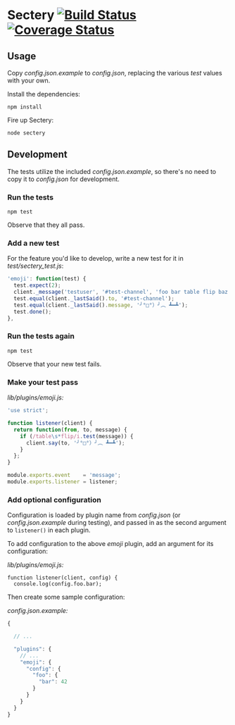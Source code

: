 # Sectery [![Build Status](https://travis-ci.org/earldouglas/sectery.svg?branch=master)](https://travis-ci.org/earldouglas/sectery) [![Coverage Status](https://coveralls.io/repos/earldouglas/sectery/badge.png)](https://coveralls.io/r/earldouglas/sectery)

## Usage

Copy *config.json.example* to *config.json*, replacing the various *test* values with your own.

Install the dependencies:

```
npm install
```

Fire up Sectery:

```
node sectery
```

## Development

The tests utilize the included *config.json.example*, so there's no need to copy it to *config.json* for development.

### Run the tests

```
npm test
```

Observe that they all pass.

### Add a new test

For the feature you'd like to develop, write a new test for it in *test/sectery_test.js*:

```javascript
'emoji': function(test) {
  test.expect(2);
  client._message('testuser', '#test-channel', 'foo bar table flip baz');
  test.equal(client._lastSaid().to, '#test-channel');
  test.equal(client._lastSaid().message, '╯°□°）╯︵ ┻━┻');
  test.done();
},
```

### Run the tests again

```
npm test
```

Observe that your new test fails.

### Make your test pass

*lib/plugins/emoji.js:*

```javascript
'use strict';

function listener(client) {
  return function(from, to, message) {
    if (/table\s*flip/i.test(message)) {
      client.say(to, '╯°□°）╯︵ ┻━┻');
    }
  };
}

module.exports.event    = 'message';
module.exports.listener = listener;
```

### Add optional configuration

Configuration is loaded by plugin name from *config.json* (or *config.json.example* during testing), and passed in as the second argument to `listener()` in each plugin.

To add configuration to the above *emoji* plugin, add an argument for its configuration:

*lib/plugins/emoji.js:*

```
function listener(client, config) {
  console.log(config.foo.bar);
```

Then create some sample configuration:

*config.json.example:*

```javascript
{

  // ...

  "plugins": {
    // ...
    "emoji": {
      "config": {
        "foo": {
          "bar": 42
        }
      }
    }
  }
}
```
